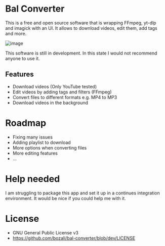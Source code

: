 # Bal Converter

This is a free and open source software that is wrapping FFmpeg, yt-dlp and imagick with an UI. It allows to download videos, edit them, add tags and more. 

![image](https://user-images.githubusercontent.com/29146363/235271749-f4505e58-6d6a-4285-ab83-659daeed0f68.png)

This software is still in development. In this state I would not recommend anyone to use it.

## Features

- Download videos (Only YouTube tested)
- Edit videos by adding tags and filters (FFmpeg)
- Convert files to different formats e.g. MP4 to MP3
- Download videos in the background

# Roadmap

- Fixing many issues
- Adding playlist to download
- More options when converting files
- More editing features
- ...

# Help needed

I am struggling to package this app and set it up in a continues integration environment. It would be nice if you could help me with it.

# License

- GNU General Public License v3
- https://github.com/bozali/bal-converter/blob/dev/LICENSE
